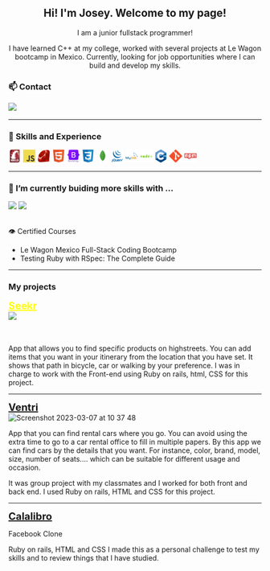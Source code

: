 <!-- ### Hi there 👋 -->

<!--
**JoseHiro/JoseHiro** is a ✨ _special_ ✨ repository because its `README.md` (this file) appears on your GitHub profile.

Here are some ideas to get you started:

- 🔭 I’m currently working on ...
- 🌱 I’m currently learning ...
- 👯 I’m looking to collaborate on ...
- 🤔 I’m looking for help with ...
- 💬 Ask me about ...
- 📫 How to reach me: ...
- 😄 Pronouns: ...
- ⚡ Fun fact: ...
-->

<div style="text-align:center;">
 <h2>Hi! I'm Josey. Welcome to my page!</h2>
 <P>I am a junior fullstack programmer!</p>
 <P>I have learned C++ at my college, worked with several projects at Le Wagon bootcamp in Mexico. Currently, looking for job opportunities where I can build and develop my skills.</p>
</div>
 
 <div style="display-flex">
  <h3>📫 Contact</h3>
  <a href="https://www.linkedin.com/in/josey-sekine/">
  <img src="https://img.shields.io/badge/LinkedIn-0077B5?style=for-the-badge&logo=linkedin&logoColor=white">
  </a>
 </div>
 <hr>
 
 <h3>💪 Skills and Experience</h3>
 <div style="display-flex">
 <img style="width:5%" src="https://raw.githubusercontent.com/devicons/devicon/1119b9f84c0290e0f0b38982099a2bd027a48bf1/icons/rails/rails-original-wordmark.svg">
 <img style="width:5%" src="https://raw.githubusercontent.com/devicons/devicon/master/icons/javascript/javascript-original.svg">
 <img style="width:5%" src="https://raw.githubusercontent.com/devicons/devicon/1119b9f84c0290e0f0b38982099a2bd027a48bf1/icons/ruby/ruby-original.svg">
 <img style="width:5%" src="https://raw.githubusercontent.com/devicons/devicon/1119b9f84c0290e0f0b38982099a2bd027a48bf1/icons/html5/html5-original.svg">
 <img style="width:5%" src="https://raw.githubusercontent.com/devicons/devicon/1119b9f84c0290e0f0b38982099a2bd027a48bf1/icons/bootstrap/bootstrap-original-wordmark.svg">
 <img style="width:5%" src="https://raw.githubusercontent.com/devicons/devicon/1119b9f84c0290e0f0b38982099a2bd027a48bf1/icons/css3/css3-original.svg">
 <img style="width:5%" src="https://raw.githubusercontent.com/devicons/devicon/1119b9f84c0290e0f0b38982099a2bd027a48bf1/icons/mongodb/mongodb-original.svg">
 <img style="width:5%" src="https://raw.githubusercontent.com/devicons/devicon/1119b9f84c0290e0f0b38982099a2bd027a48bf1/icons/jquery/jquery-plain-wordmark.svg">
 <img style="width:5%" src="https://raw.githubusercontent.com/devicons/devicon/1119b9f84c0290e0f0b38982099a2bd027a48bf1/icons/mysql/mysql-original-wordmark.svg">
 <img style="width:5%" src="https://raw.githubusercontent.com/devicons/devicon/1119b9f84c0290e0f0b38982099a2bd027a48bf1/icons/nodejs/nodejs-plain-wordmark.svg">
 <img style="width:5%" src="https://raw.githubusercontent.com/devicons/devicon/1119b9f84c0290e0f0b38982099a2bd027a48bf1/icons/cplusplus/cplusplus-original.svg">
 <img style="width:5%" src="https://raw.githubusercontent.com/devicons/devicon/1119b9f84c0290e0f0b38982099a2bd027a48bf1/icons/git/git-plain.svg">
 <img style="width:5%" src="https://raw.githubusercontent.com/devicons/devicon/1119b9f84c0290e0f0b38982099a2bd027a48bf1/icons/npm/npm-original-wordmark.svg">
</div>
  
 <hr>
 <div style="display-flex">
  <h3>🔭 I’m currently buiding more skills with ...</h3>
  <img src="https://img.shields.io/badge/Node.js-339933?style=for-the-badge&logo=nodedotjs&logoColor=white">
  <img src="https://img.shields.io/badge/Ruby_on_Rails-CC0000?style=for-the-badge&logo=ruby-on-rails&logoColor=white">
 </div>
 
 <br>
 <p>👁️‍ Certified Courses</p>
 <ul>
  <li>Le Wagon Mexico Full-Stack Coding Bootcamp</li>
  <li>Testing Ruby with RSpec: The Complete Guide</li>
 </ul>
 <hr>


<h3>My projects</h3>

<a style="color: yellow;font-weight:bold; font-size:20px;" href="https://seekr888.herokuapp.com/">Seekr</a>
<br>
<img style="width:30%" src="https://user-images.githubusercontent.com/108254240/223484099-da795e45-4ffd-4b6d-b1c3-9d1f4d1e3fb3.png">


<br>
<p>App that allows you to find specific products on highstreets. You can add items that you want in your itinerary from the location that you have set. It shows that path in bicycle, car or walking by your preference. 
I was in charge to work with the Front-end using Ruby on rails, html, CSS for this project.</p>

<hr>
<a style="font-weight:bold; font-size:20px;" href="https://github.com/JoseHiro/Ventri">Ventri</a><br>
<img width="30%" alt="Screenshot 2023-03-07 at 10 37 48" src="https://user-images.githubusercontent.com/108254240/223523764-db3db849-268c-4ce5-a095-472632b6c233.png">

<p>App that you can find rental cars where you go. You can avoid using the extra time to go to a car rental office to fill in multiple papers. By this app we can find cars by the details that you want. For instance, color, brand, model, size, number of seats.... which can be suitable for different usage and occasion.

It was group project with my classmates and I worked for both front and back end. I used Ruby on rails, HTML and CSS for this project.</p>

<hr>

<a style="font-weight:bold;font-size:20px;" href="https://github.com/JoseHiro/Caralibro">Calalibro</a>
<p>Facebook Clone

Ruby on rails, HTML and CSS
I made this as a personal challenge to test my skills and to review things that I have studied.</p>
<br>
<!-- <img width="30%" alt="Screenshot 2023-03-07 at 10 37 48" src="https://github-readme-stats.vercel.app/api/top-langs/?username=JoseHiro"> -->

<!-- https://github-readme-stats.vercel.app/api/top-langs/?username=JoseHiro -->
